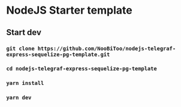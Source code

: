 # NodeJS Starter template

## Start dev
### ```git clone https://github.com/NooBiToo/nodejs-telegraf-express-sequelize-pg-template.git```
### ```cd nodejs-telegraf-express-sequelize-pg-template```
### ```yarn install```
### ```yarn dev```